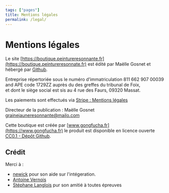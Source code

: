 ```yaml
---
tags: ["pages"]
title: Mentions légales
permalink: /legal/
---
```


# Mentions légales

Le site [https://boutique.peintureresonnante.fr](https://boutique.peintureresonnate.fr) est édité par Maëlle Gosnet et hébergé par [Github](https://github.com/about).

Entreprise répertoriée sous le numéro d’immatriculation 811 662 907 00039 and APE code 1729ZZ auprès du des greffes du tribunal de Foix,  
et dont le siège social est sis au 4 rue des Faurs, 09320 Massat.

Les paiements sont effectués via [Stripe : Mentions légales](https://stripe.com/fr/legal/france-legal-notice)

Directeur de la publication : Maëlle Gosnet [grainejauneresonnante@mailo.com](mailto:grainejauneresonnante@mailo.com)

Cette boutique est créée par [www.gongfucha.fr](https://www.gongfucha.fr)
le produit est disponible en licence ouverte [CC0.1 - Dépôt Github](https://raw.githubusercontent.com/brutdethe/boutique-11ty/refs/heads/main/LICENSE).

## Crédit

Merci à :

- [newick](https://entre-quote.com) pour son aide sur l'intégeration.
- [Antoine Vernois](https://blog.crafting-labs.fr/ensemble/) 
- [Stéphane Langlois](https://www.gongfucha.fr) pur son amitié à toutes épreuves
